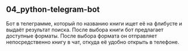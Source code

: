 ## 04_python-telegram-bot
Бот в телеграмме, который по названию книги ищет её на флибусте и выдаёт результат поиска. После выбора книги бот предлагает доступные форматы. После выбора формата он отправляет непосредственно книгу в чат, откуда её удобно открыть в телефоне.
